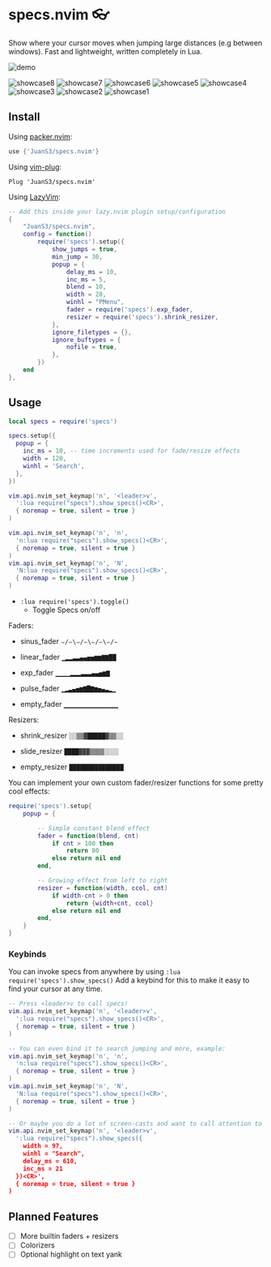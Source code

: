 # specs.nvim 👓
Show where your cursor moves when jumping large distances (e.g between windows). Fast and lightweight, written completely in Lua.

![demo](https://user-images.githubusercontent.com/28115337/111098526-90923e00-853b-11eb-8e7c-c5892d64c180.gif)

![showcase8](https://user-images.githubusercontent.com/28115337/112546694-aa404a80-8db1-11eb-8b1a-588ee62bfca5.gif)
![showcase7](https://user-images.githubusercontent.com/28115337/112546696-ab717780-8db1-11eb-8753-65205dd81535.gif)
![showcase6](https://user-images.githubusercontent.com/28115337/112546697-ab717780-8db1-11eb-85f4-9d68c2884103.gif)
![showcase5](https://user-images.githubusercontent.com/28115337/112546698-ac0a0e00-8db1-11eb-96bf-b1f3f5bca601.gif)
![showcase4](https://user-images.githubusercontent.com/28115337/112546699-ac0a0e00-8db1-11eb-8c6a-a1ecbdca410f.gif)
![showcase3](https://user-images.githubusercontent.com/28115337/112546700-ac0a0e00-8db1-11eb-80b7-f5ff0b9c052c.gif)
![showcase2](https://user-images.githubusercontent.com/28115337/112546701-aca2a480-8db1-11eb-8338-1cf695404881.gif)
![showcase1](https://user-images.githubusercontent.com/28115337/112546702-aca2a480-8db1-11eb-9cfb-8a068b06abf7.gif)

## Install
Using [packer.nvim](https://github.com/wbthomason/packer.nvim):
```lua
use {'JuanS3/specs.nvim'}
```
Using [vim-plug](https://github.com/junegunn/vim-plug):
```vimscript
Plug 'JuanS3/specs.nvim'
```

Using [LazyVim](https://github.com/LazyVim/LazyVim):
```lua
-- Add this inside your lazy.nvim plugin setup/configuration
{
    "JuanS3/specs.nvim",
    config = function()
        require('specs').setup({
            show_jumps = true,
            min_jump = 30,
            popup = {
                delay_ms = 10,
                inc_ms = 5,
                blend = 10,
                width = 20,
                winhl = "PMenu",
                fader = require('specs').exp_fader,
                resizer = require('specs').shrink_resizer,
            },
            ignore_filetypes = {},
            ignore_buftypes = {
                nofile = true,
            },
        })
    end
},
```

## Usage

```lua
local specs = require('specs')

specs.setup({
  popup = {
    inc_ms = 10, -- time increments used for fade/resize effects
    width = 120,
    winhl = 'Search',
  },
})

vim.api.nvim_set_keymap('n', '<leader>v',
  ':lua require("specs").show_specs()<CR>',
  { noremap = true, silent = true }
)

vim.api.nvim_set_keymap('n', 'n',
  'n:lua require("specs").show_specs()<CR>',
  { noremap = true, silent = true }
)
vim.api.nvim_set_keymap('n', 'N',
  'N:lua require("specs").show_specs()<CR>',
  { noremap = true, silent = true }
)
```

- `:lua require('specs').toggle()`
    - Toggle Specs on/off

Faders:
- sinus_fader    `⌣/⌢\⌣/⌢\⌣/⌢\⌣/⌢`
- linear_fader   `▁▂▂▃▃▄▄▅▅▆▆▇▇██`
- exp_fader      `▁▁▁▁▂▂▂▃▃▃▄▄▅▆▇`

- pulse_fader    `▁▂▃▄▅▆▇█▇▆▅▄▃▂▁`

- empty_fader    `▁▁▁▁▁▁▁▁▁▁▁▁▁▁▁`

Resizers:
- shrink_resizer `░░▒▒▓█████▓▒▒░░`

- slide_resizer  `████▓▓▓▒▒▒▒░░░░`

- empty_resizer  `███████████████`

You can implement your own custom fader/resizer functions for some pretty cool effects:
```lua
require('specs').setup{
    popup = {

        -- Simple constant blend effect
        fader = function(blend, cnt)
            if cnt > 100 then
                return 80
            else return nil end
        end,

        -- Growing effect from left to right
        resizer = function(width, ccol, cnt)
            if width-cnt > 0 then
                return {width+cnt, ccol}
            else return nil end
        end,
    }
}
```

### Keybinds

You can invoke specs from anywhere by using `:lua require('specs').show_specs()`
Add a keybind for this to make it easy to find your cursor at any time.

```lua
-- Press <leader>v to call specs!
vim.api.nvim_set_keymap('n', '<leader>v',
  ':lua require("specs").show_specs()<CR>',
  { noremap = true, silent = true }
)

-- You can even bind it to search jumping and more, example:
vim.api.nvim_set_keymap('n', 'n',
  'n:lua require("specs").show_specs()<CR>',
  { noremap = true, silent = true }
)
vim.api.nvim_set_keymap('n', 'N',
  'N:lua require("specs").show_specs()<CR>',
  { noremap = true, silent = true }
)

-- Or maybe you do a lot of screen-casts and want to call attention to a specific line of code:
vim.api.nvim_set_keymap('n', '<leader>v',
  ':lua require("specs").show_specs({
    width = 97,
    winhl = "Search",
    delay_ms = 610,
    inc_ms = 21
  })<CR>',
  { noremap = true, silent = true }
)
```

## Planned Features
- [ ] More builtin faders + resizers
- [ ] Colorizers
- [ ] Optional highlight on text yank
